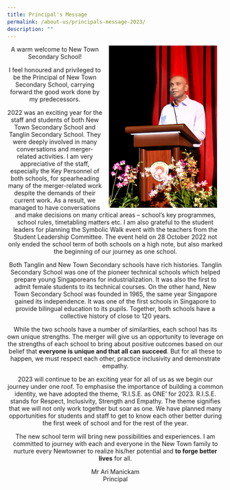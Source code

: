 ```yaml
---
title: Principal's Message
permalink: /about-us/principals-message-2023/
description: ""
---
```

<center>
<p><img align="right" style="width:50%;margin-left:15px;margin-right:15px;" src="/images/principal%20mr%20ari_144dpi.jpg">
A warm welcome to New Town Secondary School!
	
I feel honoured and privileged to be the Principal of New Town Secondary School, carrying forward the good work done by my predecessors.

2022 was an exciting year for the staff and students of both New Town Secondary School and Tanglin Secondary School. They were deeply involved in many conversations and merger-related activities. I am very appreciative of the staff, especially the Key Personnel of both schools, for spearheading many of the merger-related work despite the demands of their current work. As a result, we managed to have conversations and make decisions on many critical areas – school’s key programmes, school rules, timetabling matters etc. I am also grateful to the student leaders for planning the Symbolic Walk event with the teachers from the Student Leadership Committee. The event held on 28 October 2022 not only ended the school term of both schools on a high note, but also marked the beginning of our journey as one school.</p>

<p>Both Tanglin and New Town Secondary schools have rich histories. Tanglin Secondary School was one of the pioneer technical schools which helped prepare young Singaporeans for industrialization. It was also the first to admit female students to its technical courses. On the other hand, New Town Secondary School was founded in 1965, the same year Singapore gained its independence. It was one of the first schools in Singapore to provide bilingual education to its pupils. Together, both schools have a collective history of close to 120 years.</p>

<p>While the two schools have a number of similarities, each school has its own unique strengths. The merger will give us an opportunity to leverage on the strengths of each school to bring about positive outcomes based on our belief that <b>everyone is unique and that all can succeed</b>. But for all these to happen, we must respect each other, practice inclusivity and demonstrate empathy.</p>

<p>2023 will continue to be an exciting year for all of us as we begin our journey under one roof. To emphasise the importance of building a common identity, we have adopted the theme, ‘R.I.S.E. as ONE’ for 2023. R.I.S.E. stands for Respect, Inclusivity, Strength and Empathy. The theme signifies that we will not only work together but soar as one. We have planned many opportunities for students and staff to get to know each other better during the first week of school and for the rest of the year.</p>

<p>The new school term will bring new possibilities and experiences. I am committed to journey with each and everyone in the New Town family to nurture every Newtowner to realize his/her potential and <b>to forge better lives</b> for all.</p>

<p>Mr Ari Manickam<br>
	Principal</p>
</center>